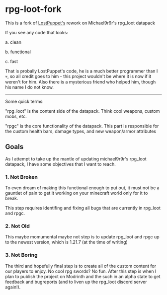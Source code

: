 # rpg-loot-fork
This is a fork of [LostPuppet's](https://github.com/LostPuppet) rework on Michael9r9r's rpg_loot datapack

If you see any code that looks:

  a. clean
  
  b. functional
  
  c. fast
  
That is probally LostPuppet's code, he is a much better programmer than I :skull:, so all credit goes to him - this project wouldn't be where it is now if it weren't for him. Also there is a mysterious friend who helped him, though his name I do not know.

---

Some quick terms:

"rpg_loot" is the content side of the datapack. Think cool weapons, custom mobs, etc.

"rpgc" is the core functionality of the datapack. This part is responsible for the custom health bars, damage types, and new weapon/armor attributes

## Goals
As I attempt to take up the mantle of updating michael9r9r's rpg_loot datapack, I have some objectives that I want to reach.

### 1. Not Broken
To even dream of making this functional enough to put out, it must not be a gauntlet of pain to get it working on your minecraft world only for it to break.

This step requires identifing and fixing all bugs that are currently in rpg_loot and rpgc.

### 2. Not Old
This maybe momumental maybe not step is to update rpg_loot and rpgc up to the newest version, which is 1.21.7 (at the time of writing)

### 3. Not Boring
The third and hopefully final step is to create all of the custom content for our players to enjoy. No cool rpg swords? No fun. After this step is when I plan to publish the project on Modrinth and the such in an alpha state to get feedback and bugreports (and to liven up the rpg_loot discord server again!).
